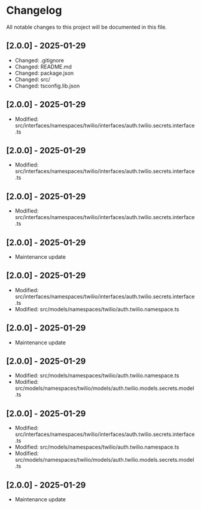 # Changelog

All notable changes to this project will be documented in this file.


## [2.0.0] - 2025-01-29

- Changed: .gitignore
- Changed: README.md
- Changed: package.json
- Changed: src/
- Changed: tsconfig.lib.json

## [2.0.0] - 2025-01-29

- Modified: src/interfaces/namespaces/twilio/interfaces/auth.twilio.secrets.interface.ts

## [2.0.0] - 2025-01-29

- Modified: src/interfaces/namespaces/twilio/interfaces/auth.twilio.secrets.interface.ts

## [2.0.0] - 2025-01-29

- Modified: src/interfaces/namespaces/twilio/interfaces/auth.twilio.secrets.interface.ts

## [2.0.0] - 2025-01-29

- Maintenance update

## [2.0.0] - 2025-01-29

- Modified: src/interfaces/namespaces/twilio/interfaces/auth.twilio.secrets.interface.ts
- Modified: src/models/namespaces/twilio/auth.twilio.namespace.ts

## [2.0.0] - 2025-01-29

- Maintenance update

## [2.0.0] - 2025-01-29

- Modified: src/models/namespaces/twilio/auth.twilio.namespace.ts
- Modified: src/models/namespaces/twilio/models/auth.twilio.models.secrets.model.ts

## [2.0.0] - 2025-01-29

- Modified: src/interfaces/namespaces/twilio/interfaces/auth.twilio.secrets.interface.ts
- Modified: src/models/namespaces/twilio/auth.twilio.namespace.ts
- Modified: src/models/namespaces/twilio/models/auth.twilio.models.secrets.model.ts

## [2.0.0] - 2025-01-29

- Maintenance update
